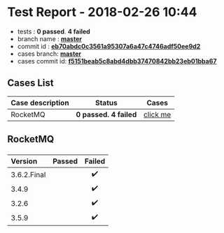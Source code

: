 # Test Report - 2018-02-26 10:44

- tests  : **0 passed**. **4 failed**
- branch name : **[master](https://github.com/apache/incubator-skywalking/tree/master)**
- commit id : **[eb70abdc0c3561a95307a6a47c4746adf50ee9d2](https://github.com/apache/incubator-skywalking/commit/eb70abdc0c3561a95307a6a47c4746adf50ee9d2)**
- cases branch: **[master](https://github.com/SkywalkingTest/skywalking-autotest-scenarios/tree/master)**
- cases commit id: **[f5151beab5c8abd4dbb37470842bb23eb01bba67](https://github.com/SkywalkingTest/skywalking-autotest-scenarios/commit/f5151beab5c8abd4dbb37470842bb23eb01bba67)**

## Cases List

| Case description | Status | Cases|
|:-----|:-----:|:-----:|
|RocketMQ| **0 passed. 4 failed**| [click me](#rocketmq) |

## RocketMQ

### 
|  Version     | Passed | Failed|
|:------------- |:-------:|:-----:|
| 3.6.2.Final  | |:heavy_check_mark:|
| 3.4.9  | |:heavy_check_mark:|
| 3.2.6  | |:heavy_check_mark:|
| 3.5.9  | |:heavy_check_mark:|

